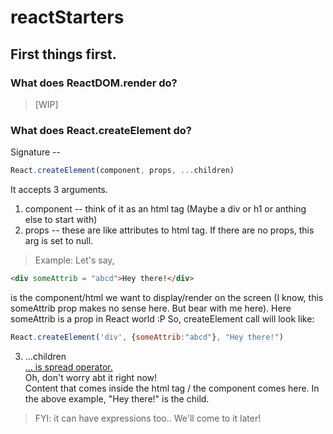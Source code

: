# reactStarters

## First things first.
### What does ReactDOM.render do?  
> [WIP]
### What does React.createElement do?
Signature -- 
```js 
React.createElement(component, props, ...children) 
```
It accepts 3 arguments.  
1. component -- think of it as an html tag (Maybe a div or h1 or anthing else to start with)
2. props -- these are like attributes to html tag. If there are no props, this arg is set to null.
> Example: Let's say,   
```html 
<div someAttrib = "abcd">Hey there!</div>
```  
is the component/html we want to display/render on the screen (I know, this someAttrib prop makes no sense here. But bear with me here). Here someAttrib is a prop in React world :P
So, createElement call will look like:
```js
React.createElement('div', {someAttrib:"abcd"}, "Hey there!") 
```
3. ...children  
[... is spread operator.](https://developer.mozilla.org/en-US/docs/Web/JavaScript/Reference/Operators/Spread_syntax)  
Oh, don't worry abt it right now!  
Content that comes inside the html tag / the component comes here.
In the above example, "Hey there!" is the child.  
> FYI: it can have expressions too.. We'll come to it later!
